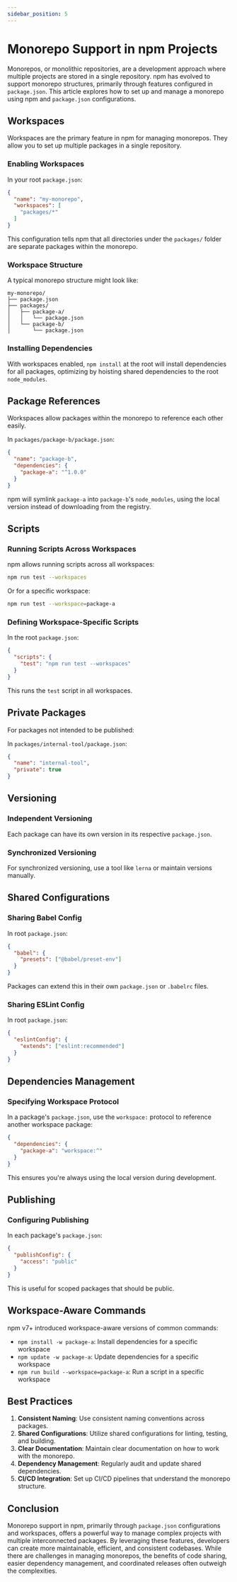 ```yaml
---
sidebar_position: 5
---
```


# Monorepo Support in npm Projects

Monorepos, or monolithic repositories, are a development approach where multiple projects are stored in a single repository. npm has evolved to support monorepo structures, primarily through features configured in `package.json`. This article explores how to set up and manage a monorepo using npm and `package.json` configurations.

## Workspaces

Workspaces are the primary feature in npm for managing monorepos. They allow you to set up multiple packages in a single repository.

### Enabling Workspaces

In your root `package.json`:

```json
{
  "name": "my-monorepo",
  "workspaces": [
    "packages/*"
  ]
}
```

This configuration tells npm that all directories under the `packages/` folder are separate packages within the monorepo.

### Workspace Structure

A typical monorepo structure might look like:

```
my-monorepo/
├── package.json
├── packages/
│   ├── package-a/
│   │   └── package.json
│   └── package-b/
│       └── package.json
```

### Installing Dependencies

With workspaces enabled, `npm install` at the root will install dependencies for all packages, optimizing by hoisting shared dependencies to the root `node_modules`.

## Package References

Workspaces allow packages within the monorepo to reference each other easily.

In `packages/package-b/package.json`:

```json
{
  "name": "package-b",
  "dependencies": {
    "package-a": "^1.0.0"
  }
}
```

npm will symlink `package-a` into `package-b`'s `node_modules`, using the local version instead of downloading from the registry.

## Scripts

### Running Scripts Across Workspaces

npm allows running scripts across all workspaces:

```bash
npm run test --workspaces
```

Or for a specific workspace:

```bash
npm run test --workspace=package-a
```

### Defining Workspace-Specific Scripts

In the root `package.json`:

```json
{
  "scripts": {
    "test": "npm run test --workspaces"
  }
}
```

This runs the `test` script in all workspaces.

## Private Packages

For packages not intended to be published:

In `packages/internal-tool/package.json`:

```json
{
  "name": "internal-tool",
  "private": true
}
```

## Versioning

### Independent Versioning

Each package can have its own version in its respective `package.json`.

### Synchronized Versioning

For synchronized versioning, use a tool like `lerna` or maintain versions manually.

## Shared Configurations

### Sharing Babel Config

In root `package.json`:

```json
{
  "babel": {
    "presets": ["@babel/preset-env"]
  }
}
```

Packages can extend this in their own `package.json` or `.babelrc` files.

### Sharing ESLint Config

In root `package.json`:

```json
{
  "eslintConfig": {
    "extends": ["eslint:recommended"]
  }
}
```

## Dependencies Management

### Specifying Workspace Protocol

In a package's `package.json`, use the `workspace:` protocol to reference another workspace package:

```json
{
  "dependencies": {
    "package-a": "workspace:^"
  }
}
```

This ensures you're always using the local version during development.

## Publishing

### Configuring Publishing

In each package's `package.json`:

```json
{
  "publishConfig": {
    "access": "public"
  }
}
```

This is useful for scoped packages that should be public.

## Workspace-Aware Commands

npm v7+ introduced workspace-aware versions of common commands:

- `npm install -w package-a`: Install dependencies for a specific workspace
- `npm update -w package-a`: Update dependencies for a specific workspace
- `npm run build --workspace=package-a`: Run a script in a specific workspace

## Best Practices

1. **Consistent Naming**: Use consistent naming conventions across packages.
2. **Shared Configurations**: Utilize shared configurations for linting, testing, and building.
3. **Clear Documentation**: Maintain clear documentation on how to work with the monorepo.
4. **Dependency Management**: Regularly audit and update shared dependencies.
5. **CI/CD Integration**: Set up CI/CD pipelines that understand the monorepo structure.

## Conclusion

Monorepo support in npm, primarily through `package.json` configurations and workspaces, offers a powerful way to manage complex projects with multiple interconnected packages. By leveraging these features, developers can create more maintainable, efficient, and consistent codebases. While there are challenges in managing monorepos, the benefits of code sharing, easier dependency management, and coordinated releases often outweigh the complexities.